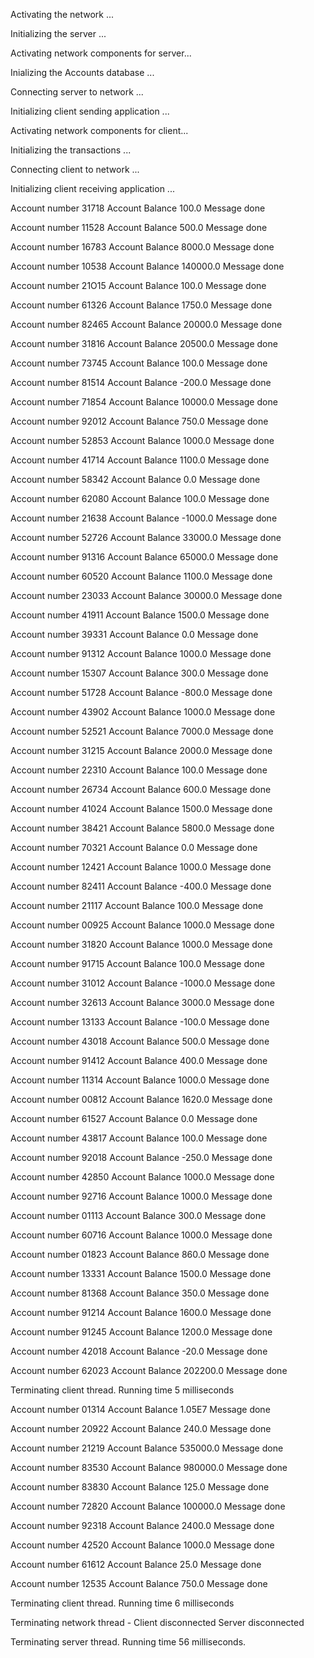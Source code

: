 
 Activating the network ...

 Initializing the server ...

 Activating network components for server...

 Inializing the Accounts database ...

 Connecting server to network ...

 Initializing client sending application ...

 Activating network components for client...

 Initializing the transactions ... 

 Connecting client to network ...

 Initializing client receiving application ...

 Account number 31718 Account Balance 100.0 Message done

 Account number 11528 Account Balance 500.0 Message done

 Account number 16783 Account Balance 8000.0 Message done

 Account number 10538 Account Balance 140000.0 Message done

 Account number 21O15 Account Balance 100.0 Message done

 Account number 61326 Account Balance 1750.0 Message done

 Account number 82465 Account Balance 20000.0 Message done

 Account number 31816 Account Balance 20500.0 Message done

 Account number 73745 Account Balance 100.0 Message done

 Account number 81514 Account Balance -200.0 Message done

 Account number 71854 Account Balance 10000.0 Message done

 Account number 92012 Account Balance 750.0 Message done

 Account number 52853 Account Balance 1000.0 Message done

 Account number 41714 Account Balance 1100.0 Message done

 Account number 58342 Account Balance 0.0 Message done

 Account number 62080 Account Balance 100.0 Message done

 Account number 21638 Account Balance -1000.0 Message done

 Account number 52726 Account Balance 33000.0 Message done

 Account number 91316 Account Balance 65000.0 Message done

 Account number 60520 Account Balance 1100.0 Message done

 Account number 23033 Account Balance 30000.0 Message done

 Account number 41911 Account Balance 1500.0 Message done

 Account number 39331 Account Balance 0.0 Message done

 Account number 91312 Account Balance 1000.0 Message done

 Account number 15307 Account Balance 300.0 Message done

 Account number 51728 Account Balance -800.0 Message done

 Account number 43902 Account Balance 1000.0 Message done

 Account number 52521 Account Balance 7000.0 Message done

 Account number 31215 Account Balance 2000.0 Message done

 Account number 22310 Account Balance 100.0 Message done

 Account number 26734 Account Balance 600.0 Message done

 Account number 41024 Account Balance 1500.0 Message done

 Account number 38421 Account Balance 5800.0 Message done

 Account number 70321 Account Balance 0.0 Message done

 Account number 12421 Account Balance 1000.0 Message done

 Account number 82411 Account Balance -400.0 Message done

 Account number 21117 Account Balance 100.0 Message done

 Account number 00925 Account Balance 1000.0 Message done

 Account number 31820 Account Balance 1000.0 Message done

 Account number 91715 Account Balance 100.0 Message done

 Account number 31012 Account Balance -1000.0 Message done

 Account number 32613 Account Balance 3000.0 Message done

 Account number 13133 Account Balance -100.0 Message done

 Account number 43018 Account Balance 500.0 Message done

 Account number 91412 Account Balance 400.0 Message done

 Account number 11314 Account Balance 1000.0 Message done

 Account number 00812 Account Balance 1620.0 Message done

 Account number 61527 Account Balance 0.0 Message done

 Account number 43817 Account Balance 100.0 Message done

 Account number 92018 Account Balance -250.0 Message done

 Account number 42850 Account Balance 1000.0 Message done

 Account number 92716 Account Balance 1000.0 Message done

 Account number 01113 Account Balance 300.0 Message done

 Account number 60716 Account Balance 1000.0 Message done

 Account number 01823 Account Balance 860.0 Message done

 Account number 13331 Account Balance 1500.0 Message done

 Account number 81368 Account Balance 350.0 Message done

 Account number 91214 Account Balance 1600.0 Message done

 Account number 91245 Account Balance 1200.0 Message done

 Account number 42018 Account Balance -20.0 Message done

 Account number 62023 Account Balance 202200.0 Message done

 Terminating client thread. Running time 5 milliseconds

 Account number 01314 Account Balance 1.05E7 Message done

 Account number 20922 Account Balance 240.0 Message done

 Account number 21219 Account Balance 535000.0 Message done

 Account number 83530 Account Balance 980000.0 Message done

 Account number 83830 Account Balance 125.0 Message done

 Account number 72820 Account Balance 100000.0 Message done

 Account number 92318 Account Balance 2400.0 Message done

 Account number 42520 Account Balance 1000.0 Message done

 Account number 61612 Account Balance 25.0 Message done

 Account number 12535 Account Balance 750.0 Message done

 Terminating client thread. Running time 6 milliseconds

 Terminating network thread - Client disconnected Server disconnected

 Terminating server thread. Running time 56 milliseconds.
